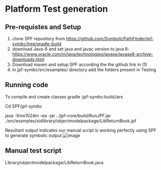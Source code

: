 # Platform Test generation 

## Pre-requistes and Setup
 1) clone SPF repository from https://github.com/SymbolicPathFinder/jpf-symbc/tree/gradle-build
 2) download Java-8 and set java and javac version to java 8: https://www.oracle.com/in/java/technologies/javase/javase8-archive-downloads.html
 3) Download maven and setup SPF according the the github link in (1)
 4) In jpf-symbc/src/examples/ directory add the folders present in Testing

## Running code
To compile and create classes
gradle :jpf-symbc:buildJars

Cd SPF/jpf-symbc

java -Xmx1024m -ea -jar ../jpf-core/build/RunJPF.jar ./src/examples/sidlibrary/objectmodelpackage/LibReturnBook.jpf

Resultant output indicates our manual script is working perfectly using SPF to generate symbolic output ![image](https://github.com/user-attachments/assets/347ccb33-196a-4e56-8430-052e2a24c0c9)

## Manual test script 
Library/objectmodelpackage/LibReturnBook.java

